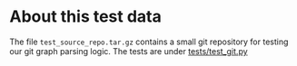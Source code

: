 # About this test data

The file `test_source_repo.tar.gz` contains a small git repository for testing our git graph parsing logic.
The tests are under [tests/test_git.py](../tests/test_git.py)
